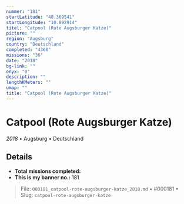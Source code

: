```yaml
---
nummer: "181"
startLatitude: "48.369541"
startLongitude: "10.892914"
titel: "Catpool (Rote Augsburger Katze)"
picture: ""
region: "Augsburg"
country: "Deutschland"
completed: "4368"
missions: "36"
date: "2018"
bg-link: ""
onyx: "0"
description: ""
lengthKMeters: ""
umap: ""
title: "Catpool (Rote Augsburger Katze)"
---
```

# Catpool (Rote Augsburger Katze)

*2018* • Augsburg • Deutschland



## Details


- **Total missions completed:** 
- **This is my banner no.:** 181





> File: `000181_catpool-rote-augsburger-katze_2018.md` • #000181 • Slug: `catpool-rote-augsburger-katze`
